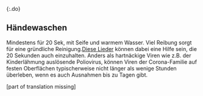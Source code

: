 {:.do}
## Händewaschen

Mindestens für 20 Sek, mit Seife und warmem Wasser. Viel Reibung sorgt für eine gründliche Reinigung.[Diese Lieder](https://www.seattletimes.com/life/wellness/coronavirus-prevention-10-awesome-tunes-to-sing-while-you-wash-your-hands/?utm_medium=social&utm_campaign=owned_echobox_tw_m&utm_source=Twitter#Echobox=1583369786) können dabei eine Hilfe sein, die 20 Sekunden auch einzuhalten. Anders als hartnäckige Viren wie z.B. der Kinderlähmung auslösende Poliovirus, können Viren der Corona-Familie auf festen Oberflächen  typischerweise nicht länger als wenige Stunden überleben, wenn es auch Ausnahmen bis zu Tagen gibt.

[part of translation missing]
